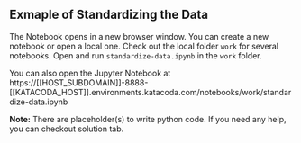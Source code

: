 ## Exmaple of Standardizing the Data
The Notebook opens in a new browser window. You can create a new notebook or open a local one. Check out the local folder `work` for several notebooks. Open and run `standardize-data.ipynb` in the `work` folder.

You can also open the Jupyter Notebook at https://[[HOST_SUBDOMAIN]]-8888-[[KATACODA_HOST]].environments.katacoda.com/notebooks/work/standardize-data.ipynb

**Note:**
There are placeholder(s) to write python code. If you need any help, you can checkout solution tab.
